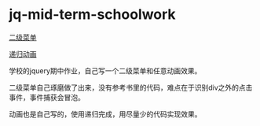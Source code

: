 # jq-mid-term-schoolwork

[二级菜单](http://noto1998.gitee.io/jq-mid-term-schoolwork/submenu.html)

[递归动画](http://noto1998.gitee.io/jq-mid-term-schoolwork/animation.html)

学校的jquery期中作业，自己写一个二级菜单和任意动画效果。

二级菜单自己琢磨做了出来，没有参考书里的代码，难点在于识别div之外的点击事件，事件捕获会冒泡。

动画也是自己写的，使用递归完成，用尽量少的代码实现效果。